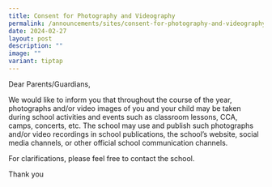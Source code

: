 ```yaml
---
title: Consent for Photography and Videography
permalink: /announcements/sites/consent-for-photography-and-videography/
date: 2024-02-27
layout: post
description: ""
image: ""
variant: tiptap
---
```

<p>Dear Parents/Guardians,</p>
<p>We would like to inform you that throughout the course of the year, photographs
and/or video images of you and your child may be taken during school activities
and events such as classroom lessons, CCA, camps, concerts, etc. The school
may use and publish such photographs and/or video recordings in school
publications, the school’s website, social media channels, or other official
school communication channels.</p>
<p>For clarifications, please feel free to contact the school.</p>
<p>Thank you</p>